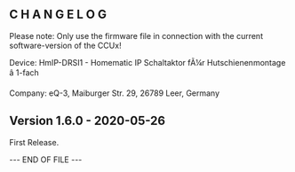 C H A N G E L O G
-----------------

Please note: Only use the firmware file in connection with the current software-version of the CCUx!

Device:      HmIP-DRSI1 - Homematic IP Schaltaktor fÃ¼r Hutschienenmontage â 1-fach

Company:     eQ-3, Maiburger Str. 29, 26789 Leer, Germany


Version 1.6.0 - 2020-05-26
--------------------------------------------------------------

First Release.

--- END OF FILE ---
